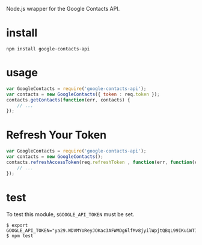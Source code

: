 Node.js wrapper for the Google Contacts API.

# install

    npm install google-contacts-api

# usage

```javascript
var GoogleContacts = require('google-contacts-api');
var contacts = new GoogleContacts({ token : req.token });
contacts.getContacts(function(err, contacts) {
    // ...
});
```
# Refresh Your Token

```javascript
var GoogleContacts = require('google-contacts-api');
var contacts = new GoogleContacts();
contacts.refreshAccessToken(req.refreshToken , function(err, function(err,newToken)) {
    // ...
});
```

# test 

To test this module, `$GOOGLE_API_TOKEN` must be set.

```
$ export GOOGLE_API_TOKEN="ya29.WDVMYoReyJOKac3AFWMDg6lfMv8jyilWpjtQBqL99IKuiWTInpEqZFDi"
$ npm test
```
